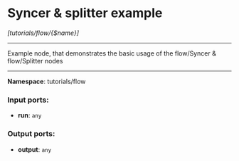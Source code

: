 # Syncer & splitter example

_[tutorials/flow/{$name}]_

---

Example node, that demonstrates the basic usage of the flow/Syncer & flow/Splitter nodes

---

__Namespace__: tutorials/flow

### Input ports:

* __run__: ` any `

### Output ports:

* __output__: ` any `

